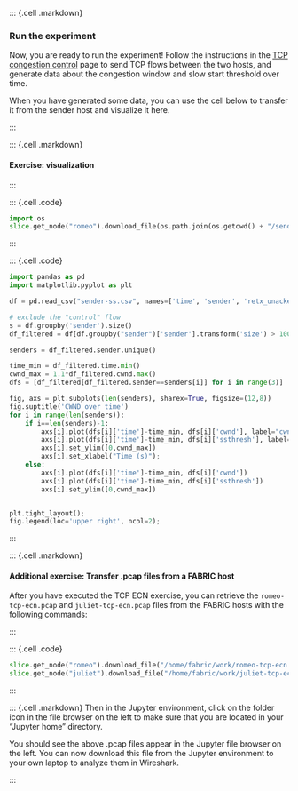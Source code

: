 ::: {.cell .markdown}
### Run the experiment

Now, you are ready to run the experiment! Follow the instructions in the [TCP congestion control](https://witestlab.poly.edu/blog/tcp-congestion-control-basics/) page to send TCP flows between the two hosts, and generate data about the congestion window and slow start threshold over time.

When you have generated some data, you can use the cell below to transfer it from the sender host and visualize it here.

:::

::: {.cell .markdown}
#### Exercise: visualization
:::

::: {.cell .code}
```python
import os
slice.get_node("romeo").download_file(os.path.join(os.getcwd() + "/sender-ss.csv"), "sender-ss.csv")
```
:::

::: {.cell .code}
```python
import pandas as pd
import matplotlib.pyplot as plt

df = pd.read_csv("sender-ss.csv", names=['time', 'sender', 'retx_unacked', 'retx_cum', 'cwnd', 'ssthresh'])

# exclude the "control" flow
s = df.groupby('sender').size()
df_filtered = df[df.groupby("sender")['sender'].transform('size') > 100]

senders = df_filtered.sender.unique()

time_min = df_filtered.time.min()
cwnd_max = 1.1*df_filtered.cwnd.max()
dfs = [df_filtered[df_filtered.sender==senders[i]] for i in range(3)]

fig, axs = plt.subplots(len(senders), sharex=True, figsize=(12,8))
fig.suptitle('CWND over time')
for i in range(len(senders)):
    if i==len(senders)-1:
        axs[i].plot(dfs[i]['time']-time_min, dfs[i]['cwnd'], label="cwnd")
        axs[i].plot(dfs[i]['time']-time_min, dfs[i]['ssthresh'], label="ssthresh")
        axs[i].set_ylim([0,cwnd_max])
        axs[i].set_xlabel("Time (s)");
    else:
        axs[i].plot(dfs[i]['time']-time_min, dfs[i]['cwnd'])
        axs[i].plot(dfs[i]['time']-time_min, dfs[i]['ssthresh'])
        axs[i].set_ylim([0,cwnd_max])


plt.tight_layout();
fig.legend(loc='upper right', ncol=2);
```
:::


::: {.cell .markdown}
#### Additional exercise: Transfer .pcap files from a FABRIC host

After you have executed the TCP ECN exercise, you can retrieve the `romeo-tcp-ecn.pcap` and `juliet-tcp-ecn.pcap` files from the FABRIC hosts with the following commands:

:::

::: {.cell .code}
```python
slice.get_node("romeo").download_file("/home/fabric/work/romeo-tcp-ecn.pcap", "romeo-tcp-ecn.pcap")
slice.get_node("juliet").download_file("/home/fabric/work/juliet-tcp-ecn.pcap", "juliet-tcp-ecn.pcap")
```
:::

::: {.cell .markdown}
Then in the Jupyter environment, click on the folder icon in the file browser on the left to make sure that you are located in your “Jupyter home” directory.

You should see the above .pcap files appear in the Jupyter file browser on the left. You can now download this file from the Jupyter environment to your own laptop to analyze them in Wireshark.

:::
